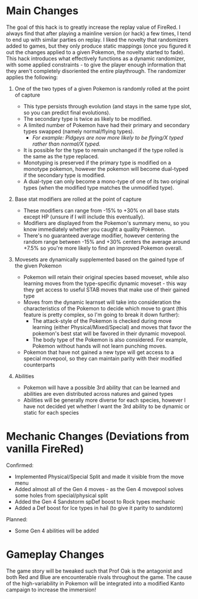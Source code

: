 
# Main Changes

The goal of this hack is to greatly increase the replay value of FireRed. I always find that after playing a mainline version (or hack) a few times, I tend to end up with similar parties on replay. I liked the novelty that randomizers added to games, but they only produce static mappings (once you figured it out the changes applied to a given Pokemon, the novelty started to fade). This hack introduces what effectively functions as a dynamic randomizer, with some applied constraints - to give the player enough information that they aren't completely disoriented the entire playthrough. The randomizer applies the following:

1. One of the two types of a given Pokemon is randomly rolled at the point of capture
	- This type persists through evolution (and stays in the same type slot, so you can predict final evolutions).
	- The secondary type is twice as likely to be modified.
	- A limited number of Pokemon have had their primary and secondary types swapped (namely normal/flying types).
		- *For example: Pidgeys are now more likely to be flying/X typed rather than normal/X typed.*
	- It is possible for the type to remain unchanged if the type rolled is the same as the type replaced.
	- Monotyping is preserved if the primary type is modified on a monotype pokemon, however the pokemon will become dual-typed if the secondary type is modified.
	- A dual-type can only become a mono-type of one of its two original types (when the modified type matches the unmodified type).
	
2. Base stat modifiers are rolled at the point of capture
	
	- These modifiers can range from -15% to +30% on all base stats except HP (unsure if I will include this eventually).
	- Modifiers are displayed from the Pokemon's summary menu, so you know immediately whether you caught a quality Pokemon.
	- There's no guaranteed average modifier, however centering the random range between -15% and +30% centers the average around +7.5% so you're more likely to find an improved Pokemon overall.

3. Movesets are dynamically supplemented based on the gained type of the given Pokemon
	
	- Pokemon will retain their original species based moveset, while also learning moves from the type-specific dynamic moveset - this way they get access to useful STAB moves that make use of their gained type
	- Moves from the dynamic learnset will take into consideration the characteristics of the Pokemon to decide which move to grant (this feature is pretty complex, so I'm going to break it down further):
		- The attack-style of the Pokemon is checked during move learning (either Physical/Mixed/Special) and moves that favor the pokemon's best stat will be favored in their dynamic movepool.
		- The body type of the Pokemon is also considered. For example, Pokemon without hands will not learn punching moves.
	- Pokemon that have not gained a new type will get access to a special movepool, so they can maintain parity with their modified counterparts

4. Abilities
	
	- Pokemon will have a possible 3rd ability that can be learned and abilities are even distributed across natures and gained types  
	- Abilities will be generally more diverse for each species, however I have not decided yet whether I want the 3rd ability to be dynamic or static for each species

# Mechanic Changes (Deviations from vanilla FireRed)

Confirmed:
* Implemented Physical/Special Split and made it visible from the move menu
* Added almost all of the Gen 4 moves - as the Gen 4 movepool solves some holes from special/physical split
* Added the Gen 4 Sandstorm spDef boost to Rock types mechanic
* Added a Def boost for Ice types in hail (to give it parity to sandstorm)

Planned:
* Some Gen 4 abilities will be added

# Gameplay Changes
The game story will be tweaked such that Prof Oak is the antagonist and both Red and Blue are encounterable rivals throughout the game. The cause of the high-variability in Pokemon will be integrated into a modified Kanto campaign to increase the immersion!
